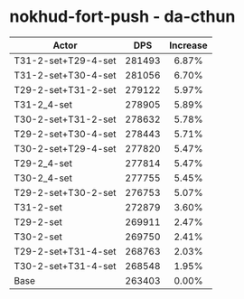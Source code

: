# nokhud-fort-push - da-cthun
| Actor | DPS | Increase |
|---|:---:|:---:|
|T31-2-set+T29-4-set|281493|6.87%|
|T31-2-set+T30-4-set|281056|6.70%|
|T29-2-set+T31-2-set|279122|5.97%|
|T31-2_4-set|278905|5.89%|
|T30-2-set+T31-2-set|278632|5.78%|
|T29-2-set+T30-4-set|278443|5.71%|
|T30-2-set+T29-4-set|277820|5.47%|
|T29-2_4-set|277814|5.47%|
|T30-2_4-set|277755|5.45%|
|T29-2-set+T30-2-set|276753|5.07%|
|T31-2-set|272879|3.60%|
|T29-2-set|269911|2.47%|
|T30-2-set|269750|2.41%|
|T29-2-set+T31-4-set|268763|2.03%|
|T30-2-set+T31-4-set|268548|1.95%|
|Base|263403|0.00%|
